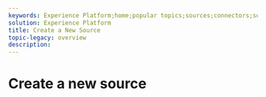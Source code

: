 ```yaml
---
keywords: Experience Platform;home;popular topics;sources;connectors;source connectors;sources sdk;sdk;SDK
solution: Experience Platform
title: Create a New Source
topic-legacy: overview
description:
---
```

# Create a new source

